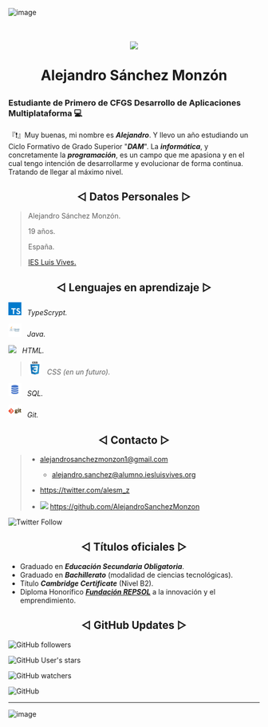 ![image](https://user-images.githubusercontent.com/90842732/139232442-69ba9774-7e3b-4b2a-b193-43fe701cf70a.png)

# <h1 align="center"> <img width="200px" src="http://pa1.narvii.com/6414/f36030d05370766fd50f04fbcf9ab0ac34367b6c_hq.gif" /> <p> Alejandro Sánchez Monzón </p>
### Estudiante de Primero de CFGS Desarrollo de Aplicaciones Multiplataforma 💻

『❗』Muy buenas, mi nombre es ***Alejandro***. Y llevo un año estudiando un Ciclo Formativo de Grado Superior "***DAM***". 
La ***informática***, y concretamente la ***programación***, es un campo que me apasiona y en el cual tengo intención de desarrollarme y evolucionar de forma continua. Tratando de llegar al máximo nivel. 



## <h2 align="center"> ◅ Datos Personales ▻
> Alejandro Sánchez Monzón.
>
> 19 años.
>
> España.
>
> [IES Luis Vives.][website]


 
## <h2 align="center"> ◅ Lenguajes en aprendizaje ▻
<img width="26px" src="https://raw.githubusercontent.com/github/explore/80688e429a7d4ef2fca1e82350fe8e3517d3494d/topics/typescript/typescript.png" /> &nbsp; *TypeScrypt.* 

<img width="26px" src="https://raw.githubusercontent.com/github/explore/80688e429a7d4ef2fca1e82350fe8e3517d3494d/topics/java/java.png" /> &nbsp; *Java.* 

<img width="26px" src="https://user-images.githubusercontent.com/90842732/139321523-7c6d407c-86d3-4465-9d99-339bd971f32f.png" /> &nbsp; *HTML.* 

> <img width="26px" src="https://raw.githubusercontent.com/github/explore/80688e429a7d4ef2fca1e82350fe8e3517d3494d/topics/css/css.png" /> &nbsp; *CSS (en un futuro).* 

<img width="26px" src="https://raw.githubusercontent.com/github/explore/80688e429a7d4ef2fca1e82350fe8e3517d3494d/topics/sql/sql.png" /> &nbsp; *SQL.* 

<img width="26px" src="https://raw.githubusercontent.com/github/explore/80688e429a7d4ef2fca1e82350fe8e3517d3494d/topics/git/git.png" /> &nbsp; *Git.*



## <h2 align="center"> ◅ Contacto ▻
> - <alejandrosanchezmonzon1@gmail.com>
> 
>   - <alejandro.sanchez@alumno.iesluisvives.org>
> 
> - <https://twitter.com/alesm_z>
> 
> - <img width="26px" src="https://logos-marcas.com/wp-content/uploads/2020/11/GitHub-Logo.png" /> <https://github.com/AlejandroSanchezMonzon>

![Twitter Follow](https://img.shields.io/twitter/follow/alesm_z?color=black&label=%40alesm_z&logo=twitter&logoColor=black&style=for-the-badge)



## <h2 align="center"> ◅ Títulos oficiales ▻
- Graduado en ***Educación Secundaria Obligatoria***.
- Graduado en ***Bachillerato*** (modalidad de ciencias tecnológicas).
- Título ***Cambridge Certificate*** (Nivel B2).
- Diploma Honorífico ***[Fundación REPSOL][website2]*** a la innovación y el emprendimiento.


## <h2 align="center"> ◅ GitHub Updates ▻
![GitHub followers](https://img.shields.io/github/followers/AlejandroSanchezMonzon?color=black&label=Seguidores&logo=GitHub&logoColor=black&style=for-the-badge)

![GitHub User's stars](https://img.shields.io/github/stars/AlejandroSanchezMonzon?color=black&label=favoritos&logo=GitHub&logoColor=black&style=for-the-badge)

![GitHub watchers](https://img.shields.io/github/watchers/AlejandroSanchezMonzon/AlejandroSanchezMonzon?color=black&label=Visitantes&logo=Github&logoColor=black&style=for-the-badge)

![GitHub](https://img.shields.io/github/license/AlejandroSanchezMonzon/AlejandroSanchezMonzon?color=black&label=Licencia&logo=Github&logoColor=black&style=for-the-badge)

---
![image](https://user-images.githubusercontent.com/90842732/139232442-69ba9774-7e3b-4b2a-b193-43fe701cf70a.png)


<!-- LINK -->
[website]: http://iesluisvives.es/
[website2]: https://www.fundacionrepsol.com/es
